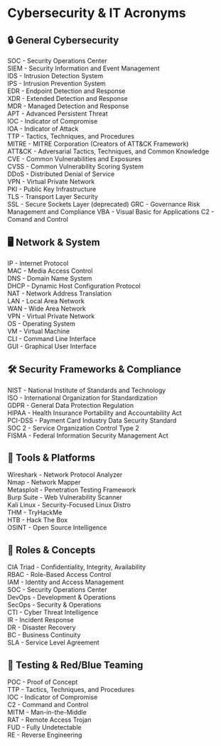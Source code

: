 # Cybersecurity & IT Acronyms

## 🔒 General Cybersecurity
SOC   - Security Operations Center  
SIEM  - Security Information and Event Management  
IDS   - Intrusion Detection System  
IPS   - Intrusion Prevention System  
EDR   - Endpoint Detection and Response  
XDR   - Extended Detection and Response  
MDR   - Managed Detection and Response  
APT   - Advanced Persistent Threat  
IOC   - Indicator of Compromise  
IOA   - Indicator of Attack  
TTP   - Tactics, Techniques, and Procedures  
MITRE - MITRE Corporation (Creators of ATT&CK Framework)  
ATT&CK - Adversarial Tactics, Techniques, and Common Knowledge  
CVE   - Common Vulnerabilities and Exposures  
CVSS  - Common Vulnerability Scoring System  
DDoS  - Distributed Denial of Service  
VPN   - Virtual Private Network  
PKI   - Public Key Infrastructure  
TLS   - Transport Layer Security  
SSL   - Secure Sockets Layer (deprecated)
GRC   - Governance Risk Management and Compliance
VBA   - Visual Basic for Applications
C2    - Comand and Control

## 🖥️ Network & System
IP    - Internet Protocol  
MAC   - Media Access Control  
DNS   - Domain Name System  
DHCP  - Dynamic Host Configuration Protocol  
NAT   - Network Address Translation  
LAN   - Local Area Network  
WAN   - Wide Area Network  
VPN   - Virtual Private Network  
OS    - Operating System  
VM    - Virtual Machine  
CLI   - Command Line Interface  
GUI   - Graphical User Interface

## 🛠️ Security Frameworks & Compliance
NIST  - National Institute of Standards and Technology  
ISO   - International Organization for Standardization  
GDPR  - General Data Protection Regulation  
HIPAA - Health Insurance Portability and Accountability Act  
PCI-DSS - Payment Card Industry Data Security Standard  
SOC 2 - Service Organization Control Type 2  
FISMA - Federal Information Security Management Act  

## 🔧 Tools & Platforms
Wireshark - Network Protocol Analyzer  
Nmap      - Network Mapper  
Metasploit - Penetration Testing Framework  
Burp Suite - Web Vulnerability Scanner  
Kali Linux - Security-Focused Linux Distro  
THM       - TryHackMe  
HTB       - Hack The Box  
OSINT     - Open Source Intelligence

## 🧠 Roles & Concepts
CIA Triad - Confidentiality, Integrity, Availability  
RBAC      - Role-Based Access Control  
IAM       - Identity and Access Management  
SOC       - Security Operations Center  
DevOps    - Development & Operations  
SecOps    - Security & Operations  
CTI       - Cyber Threat Intelligence  
IR        - Incident Response  
DR        - Disaster Recovery  
BC        - Business Continuity  
SLA       - Service Level Agreement

## 🧪 Testing & Red/Blue Teaming
POC   - Proof of Concept  
TTP   - Tactics, Techniques, and Procedures  
IOC   - Indicator of Compromise  
C2    - Command and Control  
MITM  - Man-in-the-Middle  
RAT   - Remote Access Trojan  
FUD   - Fully Undetectable  
RE    - Reverse Engineering  

